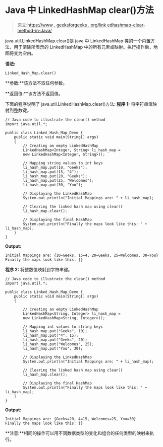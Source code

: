 # Java 中 LinkedHashMap clear()方法

> 原文:[https://www . geeksforgeeks . org/link edhashmap-clear-method-in-Java/](https://www.geeksforgeeks.org/linkedhashmap-clear-method-in-java/)

java.util.LinkedHashMap.clear()是 java 中 LinkedHashMap 类的一个内置方法，用于清除所表示的 LinkedHashMap 中的所有元素或映射。执行操作后，地图将变为空白。

**语法:**

```
Linked_Hash_Map.clear()
```

**参数:**该方法不取任何参数。

**返回值:**该方法不返回值。

下面的程序说明了 java.util.LinkedHashMap.clear()方法:
**程序 1:** 将字符串值映射到整数键。

```
// Java code to illustrate the clear() method
import java.util.*;

public class Linked_Hash_Map_Demo {
    public static void main(String[] args)
    {
        // Creating an empty LinkedHashMap
        LinkedHashMap<Integer, String> li_hash_map =
        new LinkedHashMap<Integer, String>();

        // Mapping string values to int keys
        li_hash_map.put(10, "Geeks");
        li_hash_map.put(15, "4");
        li_hash_map.put(20, "Geeks");
        li_hash_map.put(25, "Welcomes");
        li_hash_map.put(30, "You");

        // Displaying the LinkedHashMap
        System.out.println("Initial Mappings are: " + li_hash_map);

        // Clearing the linked hash map using clear()
        li_hash_map.clear();

        // Displaying the final HashMap
        System.out.println("Finally the maps look like this: " + li_hash_map);
    }
}
```

**Output:**

```
Initial Mappings are: {10=Geeks, 15=4, 20=Geeks, 25=Welcomes, 30=You}
Finally the maps look like this: {}

```

**程序 2:** 将整数值映射到字符串键。

```
// Java code to illustrate the clear() method
import java.util.*;

public class Linked_Hash_Map_Demo {
    public static void main(String[] args)
    {

        // Creating an empty LinkedHashMap
        LinkedHashMap<String, Integer> li_hash_map =
        new LinkedHashMap<String, Integer>();

        // Mapping int values to string keys
        li_hash_map.put("Geeks", 10);
        li_hash_map.put("4", 15);
        li_hash_map.put("Geeks", 20);
        li_hash_map.put("Welcomes", 25);
        li_hash_map.put("You", 30);

        // Displaying the LinkedHashMap
        System.out.println("Initial Mappings are: " + li_hash_map);

        // Clearing the linked hash map using clear()
        li_hash_map.clear();

        // Displaying the final HashMap
        System.out.println("Finally the maps look like this: " + li_hash_map);
    }
}
```

**Output:**

```
Initial Mappings are: {Geeks=20, 4=15, Welcomes=25, You=30}
Finally the maps look like this: {}

```

**注意:**相同的操作可以用不同数据类型的变化和组合的任何类型的映射来执行。